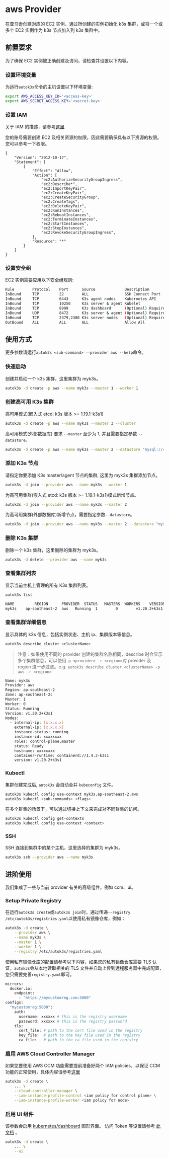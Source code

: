 # aws Provider

在亚马逊创建对应的 EC2 实例，通过所创建的实例初始化 k3s 集群，或将一个或多个 EC2 实例作为 k3s 节点加入到 k3s 集群中。

## 前置要求

为了确保 EC2 实例被正确创建及访问，请检查并设置以下内容。

### 设置环境变量

为运行`autok3s`命令的主机设置以下环境变量:

```bash
export AWS_ACCESS_KEY_ID='<access-key>'
export AWS_SECRET_ACCESS_KEY='<secret-key>'
```

### 设置 IAM

关于 IAM 的描述，请参考[这里](https://docs.aws.amazon.com/IAM/latest/UserGuide/id_roles.html?icmpid=docs_iam_console).

您的账号需要创建 EC2 及相关资源的权限，因此需要确保具有以下资源的权限。
您可以参考一下权限。

```
{
    "Version": "2012-10-17",
    "Statement": [
        {
            "Effect": "Allow",
            "Action": [
                "ec2:AuthorizeSecurityGroupIngress",
                "ec2:Describe*",
                "ec2:ImportKeyPair",
                "ec2:CreateKeyPair",
                "ec2:CreateSecurityGroup",
                "ec2:CreateTags",
                "ec2:DeleteKeyPair",
                "ec2:RunInstances",
                "ec2:RebootInstances",
                "ec2:TerminateInstances",
                "ec2:StartInstances",
                "ec2:StopInstances",
                "ec2:RevokeSecurityGroupIngress",
            ],
            "Resource": "*"
        }
    ]
}
```

### 设置安全组

EC2 实例需要应用以下安全组规则:

```bash
Rule        Protocol    Port      Source             Description
InBound     TCP         22        ALL                SSH Connect Port
InBound     TCP         6443      K3s agent nodes    Kubernetes API
InBound     TCP         10250     K3s server & agent Kubelet
InBound     TCP         8999      K3s dashboard      (Optional) Required only for Dashboard UI
InBound     UDP         8472      K3s server & agent (Optional) Required only for Flannel VXLAN
InBound     TCP         2379,2380 K3s server nodes   (Optional) Required only for embedded ETCD
OutBound    ALL         ALL       ALL                Allow All
```

## 使用方式

更多参数请运行`autok3s <sub-command> --provider aws --help`命令。

### 快速启动

创建并启动一个 k3s 集群，这里集群为 myk3s。

```bash
autok3s -d create -p aws --name myk3s --master 1 --worker 1
```

### 创建高可用 K3s 集群

高可用模式(嵌入式 etcd: k3s 版本 >= 1.19.1-k3s1)

```bash
autok3s -d create -p aws --name myk3s --master 3 --cluster
```

高可用模式(外部数据库) 要求 `--master` 至少为 1, 并且需要指定参数 `--datastore`。

```bash
autok3s -d create -p aws --name myk3s --master 2 --datastore "mysql://<user>:<password>@tcp(<ip>:<port>)/<db>"
```

### 添加 K3s 节点

请指定你要添加 K3s master/agent 节点的集群, 这里为 myk3s 集群添加节点。

```bash
autok3s -d join --provider aws --name myk3s --worker 1
```

为高可用集群(嵌入式 etcd: k3s 版本 >= 1.19.1-k3s1)模式新增节点。

```bash
autok3s -d join --provider aws --name myk3s --master 2
```

为高可用集群(外部数据库)新增节点，需要指定参数`--datastore`。

```bash
autok3s -d join --provider aws --name myk3s --master 2 --datastore "mysql://<user>:<password>@tcp(<ip>:<port>)/<db>"
```

### 删除 K3s 集群

删除一个 k3s 集群，这里删除的集群为 myk3s。

```bash
autok3s -d delete --provider aws --name myk3s
```

### 查看集群列表

显示当前主机上管理的所有 K3s 集群列表。

```bash
autok3s list
```

```bash
NAME         REGION      PROVIDER  STATUS   MASTERS  WORKERS    VERSION
myk3s    ap-southeast-2  aws   Running  1        0        v1.20.2+k3s1
```

### 查看集群详细信息

显示具体的 k3s 信息，包括实例状态、主机 ip、集群版本等信息。

```bash
autok3s describe cluster <clusterName>
```

> 注意：如果使用不同的 provider 创建的集群名称相同，describe 时会显示多个集群信息，可以使用`-p <provider> -r <region>`对 provider 及 region 进一步过滤。e.g. `autok3s describe cluster <clusterName> -p aws -r <region>`

```bash
Name: myk3s
Provider: aws
Region: ap-southeast-2
Zone: ap-southeast-2c
Master: 1
Worker: 0
Status: Running
Version: v1.20.2+k3s1
Nodes:
  - internal-ip: [x.x.x.x]
    external-ip: [x.x.x.x]
    instance-status: running
    instance-id: xxxxxxxx
    roles: control-plane,master
    status: Ready
    hostname: xxxxxxxx
    container-runtime: containerd://1.4.3-k3s1
    version: v1.20.2+k3s1
```

### Kubectl

集群创建完成后, `autok3s` 会自动合并 `kubeconfig` 文件。

```bash
autok3s kubectl config use-context myk3s.ap-southeast-2.aws
autok3s kubectl <sub-commands> <flags>
```

在多个群集的场景下，可以通过切换上下文来完成对不同群集的访问。

```bash
autok3s kubectl config get-contexts
autok3s kubectl config use-context <context>
```

### SSH

SSH 连接到集群中的某个主机，这里选择的集群为 myk3s。

```bash
autok3s ssh --provider aws --name myk3s
```

## 进阶使用

我们集成了一些与当前 provider 有关的高级组件，例如 ccm、ui。

### Setup Private Registry

在运行`autok3s create`或`autok3s join`时，通过传递`--registry /etc/autok3s/registries.yaml`以使用私有镜像仓库，例如：

```bash
autok3s -d create \
    --provider aws \
    --name myk3s \
    --master 1 \
    --worker 1 \
    --registry /etc/autok3s/registries.yaml
```

使用私有镜像仓库的配置请参考以下内容，如果您的私有镜像仓库需要 TLS 认证，`autok3s`会从本地读取相关的 TLS 文件并自动上传到远程服务器中完成配置，您只需要完善`registry.yaml`即可。

```bash
mirrors:
  docker.io:
    endpoint:
      - "https://mycustomreg.com:5000"
configs:
  "mycustomreg:5000":
    auth:
      username: xxxxxx # this is the registry username
      password: xxxxxx # this is the registry password
    tls:
      cert_file: # path to the cert file used in the registry
      key_file:  # path to the key file used in the registry
      ca_file:   # path to the ca file used in the registry
```

### 启用 AWS Cloud Controller Manager

如果您要使用 AWS CCM 功能需要提前准备好两个 IAM policies，以保证 CCM 功能的正常使用，具体内容请参考[这里](https://kubernetes.github.io/cloud-provider-aws/prerequisites.html)

```bash
autok3s -d create \
    ... \
    --cloud-controller-manager \
    --iam-instance-profile-control <iam policy for control plane> \
    --iam-instance-profile-worker <iam policy for node>
```

### 启用 UI 组件

该参数会启用 [kubernetes/dashboard](https://github.com/kubernetes/dashboard) 图形界面。
访问 Token 等设置请参考 [此文档](https://github.com/kubernetes/dashboard/blob/master/docs/user/access-control/creating-sample-user.md) 。

```bash
autok3s -d create \
    ... \
    --ui
```

